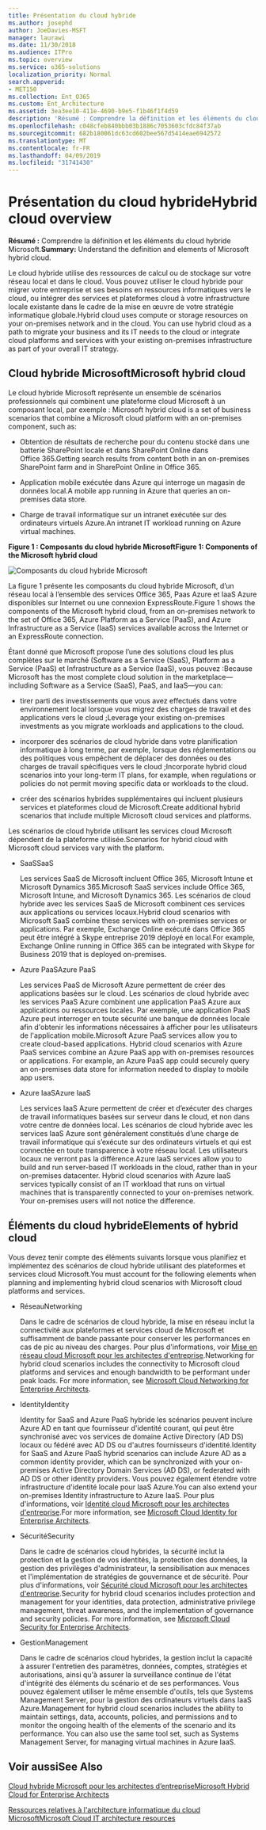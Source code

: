 ```yaml
---
title: Présentation du cloud hybride
ms.author: josephd
author: JoeDavies-MSFT
manager: laurawi
ms.date: 11/30/2018
ms.audience: ITPro
ms.topic: overview
ms.service: o365-solutions
localization_priority: Normal
search.appverid:
- MET150
ms.collection: Ent_O365
ms.custom: Ent_Architecture
ms.assetid: 3ea3ee10-411e-4690-b9e5-f1b46f1f4d59
description: 'Résumé : Comprendre la définition et les éléments du cloud hybride Microsoft.'
ms.openlocfilehash: c048cfeb840bbb03b1886c7053603cfdc84f37ab
ms.sourcegitcommit: 682b180061dc63cd602bee567d5414eae6942572
ms.translationtype: MT
ms.contentlocale: fr-FR
ms.lasthandoff: 04/09/2019
ms.locfileid: "31741430"
---
```

# <a name="hybrid-cloud-overview"></a><span data-ttu-id="bbbfd-103">Présentation du cloud hybride</span><span class="sxs-lookup"><span data-stu-id="bbbfd-103">Hybrid cloud overview</span></span>

 <span data-ttu-id="bbbfd-104">**Résumé :** Comprendre la définition et les éléments du cloud hybride Microsoft.</span><span class="sxs-lookup"><span data-stu-id="bbbfd-104">**Summary:** Understand the definition and elements of Microsoft hybrid cloud.</span></span>
  
<span data-ttu-id="bbbfd-p101">Le cloud hybride utilise des ressources de calcul ou de stockage sur votre réseau local et dans le cloud. Vous pouvez utiliser le cloud hybride pour migrer votre entreprise et ses besoins en ressources informatiques vers le cloud, ou intégrer des services et plateformes cloud à votre infrastructure locale existante dans le cadre de la mise en œuvre de votre stratégie informatique globale.</span><span class="sxs-lookup"><span data-stu-id="bbbfd-p101">Hybrid cloud uses compute or storage resources on your on-premises network and in the cloud. You can use hybrid cloud as a path to migrate your business and its IT needs to the cloud or integrate cloud platforms and services with your existing on-premises infrastructure as part of your overall IT strategy.</span></span>
  
## <a name="microsoft-hybrid-cloud"></a><span data-ttu-id="bbbfd-107">Cloud hybride Microsoft</span><span class="sxs-lookup"><span data-stu-id="bbbfd-107">Microsoft hybrid cloud</span></span>

<span data-ttu-id="bbbfd-108">Le cloud hybride Microsoft représente un ensemble de scénarios professionnels qui combinent une plateforme cloud Microsoft à un composant local, par exemple : </span><span class="sxs-lookup"><span data-stu-id="bbbfd-108">Microsoft hybrid cloud is a set of business scenarios that combine a Microsoft cloud platform with an on-premises component, such as:</span></span> 
  
- <span data-ttu-id="bbbfd-109">Obtention de résultats de recherche pour du contenu stocké dans une batterie SharePoint locale et dans SharePoint Online dans Office 365.</span><span class="sxs-lookup"><span data-stu-id="bbbfd-109">Getting search results from content both in an on-premises SharePoint farm and in SharePoint Online in Office 365.</span></span>
    
- <span data-ttu-id="bbbfd-110">Application mobile exécutée dans Azure qui interroge un magasin de données local.</span><span class="sxs-lookup"><span data-stu-id="bbbfd-110">A mobile app running in Azure that queries an on-premises data store.</span></span>
    
- <span data-ttu-id="bbbfd-111">Charge de travail informatique sur un intranet exécutée sur des ordinateurs virtuels Azure.</span><span class="sxs-lookup"><span data-stu-id="bbbfd-111">An intranet IT workload running on Azure virtual machines.</span></span>
    
**<span data-ttu-id="bbbfd-112">Figure 1 : Composants du cloud hybride Microsoft</span><span class="sxs-lookup"><span data-stu-id="bbbfd-112">Figure 1: Components of the Microsoft hybrid cloud</span></span>**

![Composants du cloud hybride Microsoft](media/Hybrid-Poster/MS-Hybrid-Cloud.png)
  
<span data-ttu-id="bbbfd-114">La figure 1 présente les composants du cloud hybride Microsoft, d’un réseau local à l’ensemble des services Office 365, Paas Azure et IaaS Azure disponibles sur Internet ou une connexion ExpressRoute.</span><span class="sxs-lookup"><span data-stu-id="bbbfd-114">Figure 1 shows the components of the Microsoft hybrid cloud, from an on-premises network to the set of Office 365, Azure Platform as a Service (PaaS), and Azure Infrastructure as a Service (IaaS) services available across the Internet or an ExpressRoute connection.</span></span>
  
<span data-ttu-id="bbbfd-115">Étant donné que Microsoft propose l’une des solutions cloud les plus complètes sur le marché (Software as a Service (SaaS), Platform as a Service (PaaS) et Infrastructure as a Service (IaaS), vous pouvez :</span><span class="sxs-lookup"><span data-stu-id="bbbfd-115">Because Microsoft has the most complete cloud solution in the marketplace—including Software as a Service (SaaS), PaaS, and IaaS—you can:</span></span>
  
- <span data-ttu-id="bbbfd-116">tirer parti des investissements que vous avez effectués dans votre environnement local lorsque vous migrez des charges de travail et des applications vers le cloud ;</span><span class="sxs-lookup"><span data-stu-id="bbbfd-116">Leverage your existing on-premises investments as you migrate workloads and applications to the cloud.</span></span>
    
- <span data-ttu-id="bbbfd-117">incorporer des scénarios de cloud hybride dans votre planification informatique à long terme, par exemple, lorsque des réglementations ou des politiques vous empêchent de déplacer des données ou des charges de travail spécifiques vers le cloud ;</span><span class="sxs-lookup"><span data-stu-id="bbbfd-117">Incorporate hybrid cloud scenarios into your long-term IT plans, for example, when regulations or policies do not permit moving specific data or workloads to the cloud.</span></span>
    
- <span data-ttu-id="bbbfd-118">créer des scénarios hybrides supplémentaires qui incluent plusieurs services et plateformes cloud de Microsoft.</span><span class="sxs-lookup"><span data-stu-id="bbbfd-118">Create additional hybrid scenarios that include multiple Microsoft cloud services and platforms.</span></span>
    
<span data-ttu-id="bbbfd-119">Les scénarios de cloud hybride utilisant les services cloud Microsoft dépendent de la plateforme utilisée.</span><span class="sxs-lookup"><span data-stu-id="bbbfd-119">Scenarios for hybrid cloud with Microsoft cloud services vary with the platform.</span></span>
  
- <span data-ttu-id="bbbfd-120">SaaS</span><span class="sxs-lookup"><span data-stu-id="bbbfd-120">SaaS</span></span>
    
    <span data-ttu-id="bbbfd-121">Les services SaaS de Microsoft incluent Office 365, Microsoft Intune et Microsoft Dynamics 365.</span><span class="sxs-lookup"><span data-stu-id="bbbfd-121">Microsoft SaaS services include Office 365, Microsoft Intune, and Microsoft Dynamics 365.</span></span> <span data-ttu-id="bbbfd-122">Les scénarios de cloud hybride avec les services SaaS de Microsoft combinent ces services aux applications ou services locaux.</span><span class="sxs-lookup"><span data-stu-id="bbbfd-122">Hybrid cloud scenarios with Microsoft SaaS combine these services with on-premises services or applications.</span></span> <span data-ttu-id="bbbfd-123">Par exemple, Exchange Online exécuté dans Office 365 peut être intégré à Skype entreprise 2019 déployé en local.</span><span class="sxs-lookup"><span data-stu-id="bbbfd-123">For example, Exchange Online running in Office 365 can be integrated with Skype for Business 2019 that is deployed on-premises.</span></span>
    
- <span data-ttu-id="bbbfd-124">Azure PaaS</span><span class="sxs-lookup"><span data-stu-id="bbbfd-124">Azure PaaS</span></span>
    
    <span data-ttu-id="bbbfd-p103">Les services PaaS de Microsoft Azure permettent de créer des applications basées sur le cloud. Les scénarios de cloud hybride avec les services PaaS Azure combinent une application PaaS Azure aux applications ou ressources locales. Par exemple, une application PaaS Azure peut interroger en toute sécurité une banque de données locale afin d'obtenir les informations nécessaires à afficher pour les utilisateurs de l'application mobile.</span><span class="sxs-lookup"><span data-stu-id="bbbfd-p103">Microsoft Azure PaaS services allow you to create cloud-based applications. Hybrid cloud scenarios with Azure PaaS services combine an Azure PaaS app with on-premises resources or applications. For example, an Azure PaaS app could securely query an on-premises data store for information needed to display to mobile app users.</span></span>
    
- <span data-ttu-id="bbbfd-128">Azure IaaS</span><span class="sxs-lookup"><span data-stu-id="bbbfd-128">Azure IaaS</span></span>
    
    <span data-ttu-id="bbbfd-p104">Les services IaaS Azure permettent de créer et d’exécuter des charges de travail informatiques basées sur serveur dans le cloud, et non dans votre centre de données local. Les scénarios de cloud hybride avec les services IaaS Azure sont généralement constitués d’une charge de travail informatique qui s’exécute sur des ordinateurs virtuels et qui est connectée en toute transparence à votre réseau local. Les utilisateurs locaux ne verront pas la différence.</span><span class="sxs-lookup"><span data-stu-id="bbbfd-p104">Azure IaaS services allow you to build and run server-based IT workloads in the cloud, rather than in your on-premises datacenter. Hybrid cloud scenarios with Azure IaaS services typically consist of an IT workload that runs on virtual machines that is transparently connected to your on-premises network. Your on-premises users will not notice the difference.</span></span>
    
## <a name="elements-of-hybrid-cloud"></a><span data-ttu-id="bbbfd-132">Éléments du cloud hybride</span><span class="sxs-lookup"><span data-stu-id="bbbfd-132">Elements of hybrid cloud</span></span>

<span data-ttu-id="bbbfd-133">Vous devez tenir compte des éléments suivants lorsque vous planifiez et implémentez des scénarios de cloud hybride utilisant des plateformes et services cloud Microsoft.</span><span class="sxs-lookup"><span data-stu-id="bbbfd-133">You must account for the following elements when planning and implementing hybrid cloud scenarios with Microsoft cloud platforms and services.</span></span>
  
- <span data-ttu-id="bbbfd-134">Réseau</span><span class="sxs-lookup"><span data-stu-id="bbbfd-134">Networking</span></span>
    
    <span data-ttu-id="bbbfd-p105">Dans le cadre de scénarios de cloud hybride, la mise en réseau inclut la connectivité aux plateformes et services cloud de Microsoft et suffisamment de bande passante pour conserver les performances en cas de pic au niveau des charges. Pour plus d'informations, voir [Mise en réseau cloud Microsoft pour les architectes d'entreprise](microsoft-cloud-networking-for-enterprise-architects.md).</span><span class="sxs-lookup"><span data-stu-id="bbbfd-p105">Networking for hybrid cloud scenarios includes the connectivity to Microsoft cloud platforms and services and enough bandwidth to be performant under peak loads. For more information, see [Microsoft Cloud Networking for Enterprise Architects](microsoft-cloud-networking-for-enterprise-architects.md).</span></span>
    
- <span data-ttu-id="bbbfd-137">Identity</span><span class="sxs-lookup"><span data-stu-id="bbbfd-137">Identity</span></span>
    
    <span data-ttu-id="bbbfd-138">Identity for SaaS and Azure PaaS hybride les scénarios peuvent inclure Azure AD en tant que fournisseur d'identité courant, qui peut être synchronisé avec vos services de domaine Active Directory (AD DS) locaux ou fédéré avec AD DS ou d'autres fournisseurs d'identité.</span><span class="sxs-lookup"><span data-stu-id="bbbfd-138">Identity for SaaS and Azure PaaS hybrid scenarios can include Azure AD as a common identity provider, which can be synchronized with your on-premises Active Directory Domain Services (AD DS), or federated with AD DS or other identity providers.</span></span> <span data-ttu-id="bbbfd-139">Vous pouvez également étendre votre infrastructure d'identité locale pour IaaS Azure.</span><span class="sxs-lookup"><span data-stu-id="bbbfd-139">You can also extend your on-premises Identity infrastructure to Azure IaaS.</span></span> <span data-ttu-id="bbbfd-140">Pour plus d'informations, voir [Identité cloud Microsoft pour les architectes d'entreprise](microsoft-cloud-it-architecture-resources.md#identity).</span><span class="sxs-lookup"><span data-stu-id="bbbfd-140">For more information, see [Microsoft Cloud Identity for Enterprise Architects](microsoft-cloud-it-architecture-resources.md#identity).</span></span>
    
- <span data-ttu-id="bbbfd-141">Sécurité</span><span class="sxs-lookup"><span data-stu-id="bbbfd-141">Security</span></span>
    
    <span data-ttu-id="bbbfd-p107">Dans le cadre de scénarios cloud hybrides, la sécurité inclut la protection et la gestion de vos identités, la protection des données, la gestion des privilèges d'administrateur, la sensibilisation aux menaces et l'implémentation de stratégies de gouvernance et de sécurité. Pour plus d'informations, voir [Sécurité cloud Microsoft pour les architectes d'entreprise](microsoft-cloud-it-architecture-resources.md#security).</span><span class="sxs-lookup"><span data-stu-id="bbbfd-p107">Security for hybrid cloud scenarios includes protection and management for your identities, data protection, administrative privilege management, threat awareness, and the implementation of governance and security policies. For more information, see [Microsoft Cloud Security for Enterprise Architects](microsoft-cloud-it-architecture-resources.md#security).</span></span>
    
- <span data-ttu-id="bbbfd-144">Gestion</span><span class="sxs-lookup"><span data-stu-id="bbbfd-144">Management</span></span>
    
    <span data-ttu-id="bbbfd-p108">Dans le cadre de scénarios cloud hybrides, la gestion inclut la capacité à assurer l'entretien des paramètres, données, comptes, stratégies et autorisations, ainsi qu'à assurer la surveillance continue de l'état d'intégrité des éléments du scénario et de ses performances. Vous pouvez également utiliser le même ensemble d'outils, tels que Systems Management Server, pour la gestion des ordinateurs virtuels dans IaaS Azure.</span><span class="sxs-lookup"><span data-stu-id="bbbfd-p108">Management for hybrid cloud scenarios includes the ability to maintain settings, data, accounts, policies, and permissions and to monitor the ongoing health of the elements of the scenario and its performance. You can also use the same tool set, such as Systems Management Server, for managing virtual machines in Azure IaaS.</span></span>
    
## <a name="see-also"></a><span data-ttu-id="bbbfd-147">Voir aussi</span><span class="sxs-lookup"><span data-stu-id="bbbfd-147">See Also</span></span>

[<span data-ttu-id="bbbfd-148">Cloud hybride Microsoft pour les architectes d’entreprise</span><span class="sxs-lookup"><span data-stu-id="bbbfd-148">Microsoft Hybrid Cloud for Enterprise Architects</span></span>](microsoft-hybrid-cloud-for-enterprise-architects.md)
  
[<span data-ttu-id="bbbfd-149">Ressources relatives à l'architecture informatique du cloud Microsoft</span><span class="sxs-lookup"><span data-stu-id="bbbfd-149">Microsoft Cloud IT architecture resources</span></span>](microsoft-cloud-it-architecture-resources.md)

